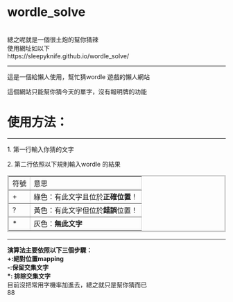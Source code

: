 # wordle_solve
<br>
總之呢就是一個很土炮的幫你猜辣
<br>
使用網址如以下
<br>
https://sleepyknife.github.io/wordle_solve/

<hr>

<p>這是一個給懶人使用，幫忙猜wordle 遊戲的懶人網站</p>
<p>這個網站只能幫你猜今天的單字，沒有報明牌的功能</p>
<h1>使用方法：</h1>
<hr>
<p>1. 第一行輸入你猜的文字</p>
<p>2. 第二行依照以下規則輸入wordle 的結果</p>
<table style="border:3px #cccccc solid;" cellpadding="10" border='1'>
  <tr>
    <td>符號</td>
    <td>意思</td>
  </tr>
  <tr>
    <td>+</td>
    <td>綠色：有此文字且位於<b>正確位置</b>！</td>
  </tr>
  <tr>
    <td>?</td>
    <td>黃色：有此文字但位於<b>錯誤</b>位置！</td>
  </tr>
  <tr>
    <td>*</td>
    <td>灰色：<b>無此文字</b></td>
  </tr>
</table>
<hr>

**演算法主要依照以下三個步驟：**
<br>
**+:絕對位置mapping**
<br>
**-:保留交集文字**
<br>
**\*: 排除交集文字**
<br>
目前沒把常用字機率加進去，總之就只是幫你猜而已
<br>
88
